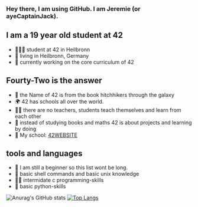 ### Hey there, I am using GitHub. I am Jeremie (or ayeCaptainJack).

## I am a 19 year old student at 42
- 👨🏼‍🎓 student at 42 in Heilbronn
- 📍 living in Heilbronn, Germany
- 📁 currently working on the core curriculum of 42

## Fourty-Two is the answer
- 🌌 the Name of 42 is from the book hitchhikers through the galaxy
- 🌍 42 has schools all over the world.
- 🧑‍🏫 there are no teachers, students teach themselves and learn from each other
- 📖 instead of studying books and maths 42 is about projects and learning by doing
- 📍 My school: [42WEBSITE]

## tools and languages
- 👶 I am still a beginner so this list wont be long.
- 🐢 basic shell commands and basic unix knowledge 
- 🧓🏼 intermidate c programming-skills
- 🐍 basic python-skills

![Anurag's GitHub stats](https://github-readme-stats.vercel.app/api?username=ayeCaptainJack&show_icons=true&theme=radical)
[![Top Langs](https://github-readme-stats.vercel.app/api/top-langs/?username=ayeCaptainJack&theme=radical)](https://github.com/anuraghazra/github-readme-stats)

[42WEBSITE]: https://www.42heilbronn.de/en/
